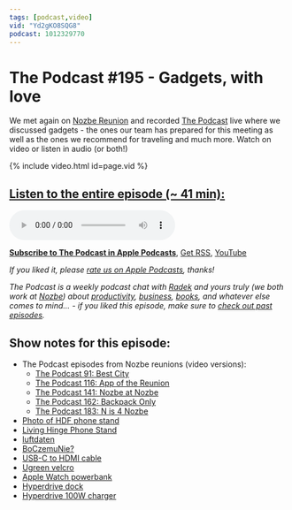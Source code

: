 ```yaml
---
tags: [podcast,video]
vid: "Yd2gKO8SQG8"
podcast: 1012329770
---
```


# The Podcast #195 - Gadgets, with love

We met again on [Nozbe Reunion](https://sliwinski.com/reunion) and recorded [The Podcast][p] live where we discussed gadgets - the ones our team has prepared for this meeting as well as the ones we recommend for traveling and much more. Watch on video or listen in audio (or both!)

{% include video.html id=page.vid %}

<!--More-->

## [Listen to the entire episode (~ 41 min):][e]

<audio controls>
<source src="https://files.nozbe.com/podcast/195.mp3" type="audio/mpeg">
</audio>

**[Subscribe to The Podcast in Apple Podcasts][i]**, [Get RSS][rss], [YouTube][y]

*If you liked it, please [rate us on Apple Podcasts][i], thanks!*

*The Podcast is a weekly podcast chat with [Radek][r] and yours truly (we both work at [Nozbe][n]) about [productivity](/tag/productivity), [business](/tag/business), [books](/tag/books), and whatever else comes to mind… - if you liked this episode, make sure to [check out past episodes](/tag/podcast).*

## Show notes for this episode:

  * The Podcast episodes from Nozbe reunions (video versions):
    * [The Podcast 91: Best City](https://www.youtube.com/watch?v=cyFnU_RrwaE)
    * [The Podcast 116: App of the Reunion](https://www.youtube.com/watch?v=peaTqYeJUBw)
    * [The Podcast 141: Nozbe at Nozbe](https://www.youtube.com/watch?v=jmD5_2EZfwo)
    * [The Podcast 162: Backpack Only](https://www.youtube.com/watch?v=REiRR0_0V1Y)
    * [The Podcast 183: N is 4 Nozbe](https://www.youtube.com/watch?v=XgtS75NrbH8)
  * [Photo of HDF phone stand](https://mobile.twitter.com/radexp/status/1200731414087524352)
  * [Living Hinge Phone Stand](https://www.thingiverse.com/thing:4002952)
  * [luftdaten](https://luftdaten.info/en/home-en/)
  * [BoCzemuNie?](https://boczemunie.pl/)
  * [USB-C to HDMI cable](https://www.amazon.com/CableCreation-Thunderbolt-Compatible-MacBook-Chromebook/dp/B06XDMKQKJ/)
  * [Ugreen velcro](https://pl.aliexpress.com/item/32950071042.html)
  * [Apple Watch powerbank](https://pl.aliexpress.com/item/4000222145665.html)
  * [Hyperdrive dock](https://www.hypershop.com/collections/usb-c-hubs/products/hyperdrive-6-in-1-hub-for-ipad-pro-2018?variant=19332717412414)
  * [Hyperdrive 100W charger](https://www.kickstarter.com/projects/hypershop/hyperjuice-worlds-first-and-smallest-100w-gan-charger/)

[y]: https://michael.gratis/thepodcastyt
[rss]: http://thepodcast.fm/episodes?format=RSS
[e]: http://thepodcast.fm/episodes/195

[p]: https://michael.gratis/thepodcastfm
[n]: https://michael.gratis/nozbe
[r]: https://michael.gratis/radex
[i]: https://michael.gratis/thepodcast
[o]: https://michael.gratis/ipadonly

